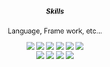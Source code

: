 <h5 align="center">Skills</h5>
<div align="center">
  <p>Language, Frame work, etc...</p>
  <!--  Vue  -->
  <img src="https://img.shields.io/badge/HTML5-E34F26?style=flat-square&logo=HTML5&logoColor=white"/>
  <!--  JavaScript  -->
  <img src="https://img.shields.io/badge/JavaScript-F7DF1E?style=flat-square&logo=JavaScript&logoColor=white"/>
  <!--  Vue  -->
  <img src="https://img.shields.io/badge/Vue.js-4FC08D?style=flat-square&logo=Vue.js&logoColor=white"/>
  <!--  CSS3  -->
  <img src="https://img.shields.io/badge/CSS3-1572B6?style=flat-square&logo=CSS3&logoColor=white"/>
   <!--  TailwindCSS  -->
  <img src="https://img.shields.io/badge/TailwindCSS-06B6D4?style=flat-square&logo=TailwindCSS&logoColor=white"/>
  <!--  Sass  -->
  <img src="https://img.shields.io/badge/Sass-CC6699?style=flat-square&logo=Sass&logoColor=white"/>
  </br>
  <!--  .ENV  -->
  <img src="https://img.shields.io/badge/.ENV-ECD53F?style=flat-square&logo=.ENV&logoColor=white"/>
  <!--  FireBase  -->
  <img src="https://img.shields.io/badge/FireBase-FFCA28?style=flat-square&logo=FireBase&logoColor=white"/>
    <!--  TypeScript  -->
  <img src="https://img.shields.io/badge/TypeScript-3178C6?style=flat-square&logo=TypeScript&logoColor=white"/>
    <!--  NUXT  -->
  <img src="https://img.shields.io/badge/Nuxt.js-00DC82?style=flat-square&logo=Nuxt.js&logoColor=white"/>
  </br>
</div>
